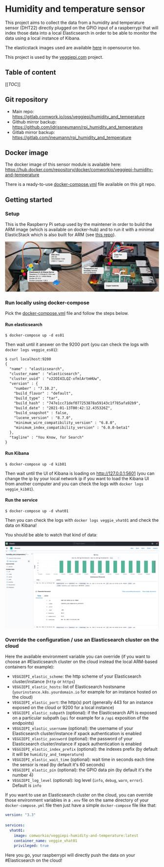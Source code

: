 # Humidity and temperature sensor

This project aims to collect the data from a humidity and temperature sensor (DHT22) directly plugged on the GPIO input of a raspberrypi that will index those data into a local Elasticsearch in order to be able to monitor the data using a local instance of Kibana.

The elasticstack images used are available [here](https://gitlab.comwork.io/oss/elasticstack/elasticstack-arm) in opensource too.

This project is used by the [veggiepi.com](https://www.veggiepi.com) project.

## Table of content

[[_TOC_]]

## Git repository

* Main repo: https://gitlab.comwork.io/oss/veggiepi/humidity_and_temperature
* Github mirror backup: https://github.com/idrissneumann/rpi_humidity_and_temperature
* Gitlab mirror backup: https://gitlab.com/ineumann/rpi_humidity_and_temperature

## Docker image

The docker image of this sensor module is available here: https://hub.docker.com/repository/docker/comworkio/veggiepi-humidity-and-temperature

There is a ready-to-use [docker-compose.yml](./docker-compose.yml) file available on this git repo.

## Getting started

### Setup

This is the Raspberry Pi setup used by the maintener in order to build the ARM image (which is available on docker-hub) and to run it with a minimal ElasticStack which is also built for ARM (see [this repo](https://gitlab.comwork.io/oss/elasticstack/elasticstack-arm)).

![setup](img/setup.jpg)

### Run locally using docker-compose

Pick the [docker-compose.yml](./docker-compose.yml) file and follow the steps below.

#### Run elasticsearch

```shell
$ docker-compose up -d es01
```

Then wait until it answer on the 9200 port (you can check the logs with `docker logs veggie_es01`):

```shell
$ curl localhost:9200
{
  "name" : "elasticsearch",
  "cluster_name" : "elasticsearch",
  "cluster_uuid" : "v22OI4ILQZ-xfmlArtmHUw",
  "version" : {
    "number" : "7.10.2",
    "build_flavor" : "default",
    "build_type" : "tar",
    "build_hash" : "747e1cc71def077253878a59143c1f785afa92b9",
    "build_date" : "2021-01-13T00:42:12.435326Z",
    "build_snapshot" : false,
    "lucene_version" : "8.7.0",
    "minimum_wire_compatibility_version" : "6.8.0",
    "minimum_index_compatibility_version" : "6.0.0-beta1"
  },
  "tagline" : "You Know, for Search"
}
```

#### Run Kibana

```shell
$ docker-compose up -d kib01
```

Then wait until the UI of Kibana is loading on http://127.0.0.1:5601 (you can change the ip by your local network ip if you want to load the Kibana UI from another computer and you can check the logs with `docker logs veggie_kib01`).

#### Run the service

```shell
$ docker-compose up -d vhat01
```

Then you can check the logs with `docker logs veggie_vhat01` and check the data on Kibana!

You should be able to watch that kind of data:

![kibana](img/kibana.jpg)

### Override the configuration / use an Elasticsearch cluster on the cloud

Here the available environment variable you can override (if you want to choose an #Elasticsearch cluster on the cloud instead the local ARM-based containers for example):

* `VEGGIEPI_elastic_scheme`: the http scheme of your Elasticsearch cluster/instance (`http` or `https`)
* `VEGGIEPI_elastic_hosts`: list of Elasticsearch hostsname (`yourinstance.k8s.yourdomain.io` for example for an instance hosted on the cloud)
* `VEGGIEPI_elastic_port`: the http(s) port (generally 443 for an instance exposed on the cloud or 9200 for a local instance)
* `VEGGIEPI_elastic_subpath` (optional): if the Elasticsearch API is exposed on a particular subpath (`api` for example for a `/api` exposition of the endpoints)
* `VEGGIEPI_elastic_username` (optional): the username of your Elasticsearch cluster/instance if xpack authentication is enabled
* `VEGGIEPI_elastic_password` (optional): the password of your Elasticsearch cluster/instance if xpack authentication is enabled
* `VEGGIEPI_elastic_index_prefix` (optional): the indexes prefix (by default it will be `humidity_and_temperature`)
* `VEGGIEPI_elastic_wait_time` (optional): wait time in seconds each time the sensor is read (by default it's 60 seconds)
* `VEGGIEPI_elastic_pin` (optional): the GPIO data pin (by default it's the number 4)
* `VEGGIEPI_log_level` (optional): log level (`info`, `debug`, `warn`, `error`). Default is `info`

If you want to use an Elasticsearch cluster on the cloud, you can override those environment variables in a `.env` file on the same directory of your `docker-compose.yml` file then just have a simple `docker-compose` file like that:

```yaml
version: "3.3"

services:
  vhat01:
    image: comworkio/veggiepi-humidity-and-temperature:latest
    container_name: veggie_vhat01
    privileged: true
```

Here you go, your raspberrypi will directly push the data on your #Elasticsearch on the cloud!
